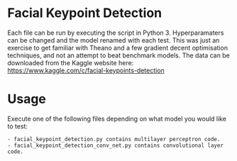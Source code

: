 Facial Keypoint Detection
=========================

Each file can be run by executing the script in Python 3. Hyperparamaters can be changed and the model renamed with each test. This was just an exercise to get familiar with Theano and a few gradient decent optimisation techniques, and not an attempt to beat benchmark models. The data can be downloaded from the Kaggle website here: https://www.kaggle.com/c/facial-keypoints-detection

Usage
=====

Execute one of the following files depending on what model you would like to test:

    - facial_keypoint_detection.py contains multilayer perceptron code.
    - facial_keypoint_detection_conv_net.py contains convolutional layer code.
